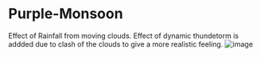 # Purple-Monsoon
Effect of Rainfall from moving clouds. Effect of dynamic thundetorm is addded due to clash of the clouds to give a more realistic feeling.
![image](https://user-images.githubusercontent.com/54534189/86406574-ffdb4100-bcd0-11ea-89e8-86c9013eb56a.JPG)

